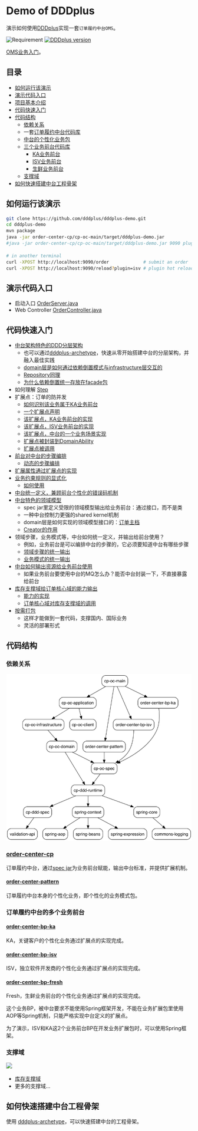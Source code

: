 # Demo of DDDplus

演示如何使用[DDDplus](https://github.com/funkygao/cp-ddd-framework)实现一套`订单履约中台OMS`。

![Requirement](https://img.shields.io/badge/JDK-8+-green.svg)
[![DDDplus version](https://img.shields.io/badge/DDDplus-1.0.2--SNAPSHOT-blue)](https://github.com/funkygao/cp-ddd-framework)

[OMS业务入门](https://github.com/funkygao/oms/blob/master/README.md)。

## 目录

- [如何运行该演示](#如何运行该演示)
- [演示代码入口](#演示代码入口)
- [项目基本介绍](https://github.com/funkygao/cp-ddd-framework/wiki/The-Demo)
- [代码快速入门](#代码快速入门)
- [代码结构](#代码结构)
   - [依赖关系](#依赖关系)
   - 一套[订单履约中台代码库](#order-center-cp)
   - [中台的个性化业务包](#order-center-pattern)
   - [三个业务前台代码库](#订单履约中台的多个业务前台)
      - [KA业务前台](#order-center-bp-ka)
      - [ISV业务前台](#order-center-bp-isv)
      - [生鲜业务前台](#order-center-bp-fresh)
   - [支撑域](#支撑域)
- [如何快速搭建中台工程骨架](#如何快速搭建中台工程骨架)

## 如何运行该演示

``` bash
git clone https://github.com/dddplus/dddplus-demo.git
cd dddplus-demo
mvn package
java -jar order-center-cp/cp-oc-main/target/dddplus-demo.jar
#java -jar order-center-cp/cp-oc-main/target/dddplus-demo.jar 9090 plugin

# in another terminal
curl -XPOST http://localhost:9090/order             # submit an order
curl -XPOST http://localhost:9090/reload?plugin=isv # plugin hot reloading
```

## 演示代码入口

- 启动入口 [OrderServer.java](order-center-cp/cp-oc-main/src/main/java/org/example/cp/oms/OrderServer.java)
- Web Controller [OrderController.java](order-center-cp/cp-oc-controller/src/main/java/org/example/cp/oms/controller/OrderController.java)

## 代码快速入门

- [中台架构特色的DDD分层架构](order-center-cp)
   - 也可以通过[dddplus-archetype](https://github.com/dddplus/dddplus-archetype)，快速从零开始搭建中台的分层架构，并融入最佳实践
   - [domain层是如何通过依赖倒置模式与infrastructure层交互的](order-center-cp/cp-oc-domain/src/main/java/org/example/cp/oms/domain/facade/mq/IMessageProducer.java)
   - [Repository同理](order-center-cp/cp-oc-domain/src/main/java/org/example/cp/oms/domain/facade/repository/IOrderRepository.java)
   - [为什么依赖倒置统一存放在facade包](order-center-cp/cp-oc-domain/src/main/java/org/example/cp/oms/domain/facade/package-info.java)
- 如何理解 [Step](https://github.com/funkygao/cp-ddd-framework/wiki/Steps)
- 扩展点：订单的防并发
   - [如何识别该业务属于KA业务前台](order-center-bp-ka/src/main/java/org/example/bp/oms/ka/KaPartner.java)
   - [一个扩展点声明](order-center-cp/cp-oc-spec/src/main/java/org/example/cp/oms/spec/ext/ISerializableIsolationExt.java)
   - [该扩展点，KA业务前台的实现](order-center-bp-ka/src/main/java/org/example/bp/oms/ka/extension/SerializableIsolationExt.java)
   - [该扩展点，ISV业务前台的实现](order-center-bp-isv/src/main/java/org/example/bp/oms/isv/extension/SerializableIsolationExt.java)
   - [该扩展点，中台的一个业务场景实现](order-center-pattern/src/main/java/org/example/cp/oms/pattern/extension/coldchain_b2b/SerializableIsolationExt.java)
   - [扩展点被封装到DomainAbility](order-center-cp/cp-oc-domain/src/main/java/org/example/cp/oms/domain/ability/SerializableIsolationAbility.java)
   - [扩展点被调用](order-center-cp/cp-oc-domain/src/main/java/org/example/cp/oms/domain/service/SubmitOrder.java)
- [前台对中台的步骤编排](order-center-bp-ka/src/main/java/org/example/bp/oms/ka/extension/DecideStepsExt.java)
   - [动态的步骤编排](order-center-cp/cp-oc-domain/src/main/java/org/example/cp/oms/domain/step/submitorder/BasicStep.java)
- [扩展属性通过扩展点的实现](order-center-bp-isv/src/main/java/org/example/bp/oms/isv/extension/CustomModelExt.java)
- [业务约束规则的显式化](order-center-cp/cp-oc-domain/src/main/java/org/example/cp/oms/domain/specification/ProductNotEmptySpec.java)
   - [如何使用](order-center-cp/cp-oc-domain/src/main/java/org/example/cp/oms/domain/ability/extension/DefaultAssignOrderNoExt.java)
- [中台统一定义，兼顾前台个性化的错误码机制](order-center-cp/cp-oc-spec/src/main/java/org/example/cp/oms/spec/exception/OrderException.java)
- [中台特色的领域模型](order-center-cp/cp-oc-spec/src/main/java/org/example/cp/oms/spec/model/IOrderMain.java)
   - spec jar里定义受限的领域模型输出给业务前台：通过接口，而不是类
   - 一种中台控制力更强的shared kernel机制
   - domain层是如何实现的领域模型接口的：[订单主档](order-center-cp/cp-oc-domain/src/main/java/org/example/cp/oms/domain/model/OrderMain.java)
   - [Creator的作用](order-center-cp/cp-oc-domain/src/main/java/org/example/cp/oms/domain/model/OrderMain.java#L50)
- 领域步骤，业务模式等，中台如何统一定义，并输出给前台使用？
   - 例如，业务前台是可以编排中台的步骤的，它必须要知道中台有哪些步骤
   - [领域步骤的统一输出](order-center-cp/cp-oc-spec/src/main/java/org/example/cp/oms/spec/Steps.java)
   - [业务模式的统一输出](order-center-cp/cp-oc-spec/src/main/java/org/example/cp/oms/spec/Patterns.java)
- [中台如何输出资源给业务前台使用](order-center-cp/cp-oc-spec/src/main/java/org/example/cp/oms/spec/resource/IStockRpc.java)
   - 如果业务前台要使用中台的MQ怎么办？能否中台封装一下，不直接暴露给前台
- [库存支撑域给订单核心域的能力输出](order-center-domain-stock/order-center-stock-spec/src/main/java/org/example/oms/d/stock/spec/)
   - [能力的实现](order-center-domain-stock/order-center-stock-domain/src/main/java/org/example/oms/d/stock/domain/service/StockService.java)
   - [订单核心域对库存支撑域的调用](order-center-cp/cp-oc-domain/src/main/java/org/example/cp/oms/domain/step/submitorder/StockStep.java)
- [按需打包](order-center-cp/cp-oc-main/pom.xml)
   - 这样才能做到一套代码，支撑国内、国际业务
   - 灵活的部署形式

## 代码结构

### 依赖关系

![](/doc/assets/img/ddd-depgraph.png)

### [order-center-cp](order-center-cp)

订单履约中台，通过[spec jar](order-center-cp/cp-oc-spec)为业务前台赋能，输出中台标准，并提供扩展机制。

#### [order-center-pattern](order-center-pattern)

订单履约中台本身的个性化业务，即个性化的业务模式包。

### 订单履约中台的多个业务前台

#### [order-center-bp-ka](order-center-bp-ka)

KA，关键客户的个性化业务通过扩展点的实现完成。

#### [order-center-bp-isv](order-center-bp-isv)

ISV，独立软件开发商的个性化业务通过扩展点的实现完成。

#### [order-center-bp-fresh](order-center-bp-fresh)

Fresh，生鲜业务前台的个性化业务通过扩展点的实现完成。

这个业务BP，被中台要求不能使用Spring框架开发，不能在业务扩展包里使用AOP等Spring机制，只能严格实现中台定义的扩展点。

为了演示，ISV和KA这2个业务前台BP在开发业务扩展包时，可以使用Spring框架。

### 支撑域

![](http://www.plantuml.com/plantuml/svg/RPBFRh905CNtFWMhRy4pV6byWQwwwDf4cfYeCTNkmJzeDKHGI9lM5ajCQfk8DgcK0jMNcJiCRz7HcKObBCyzltivSCZN6uNhHgLKBLOAjPme4DS1pSBc4eyCiErSJXG52CQmkDyfaQh__setvRfqbZXjqARCInoLsdYYGV-5GfH2FnQ-ynY3Rz_WmugRtynYAyXVmBR50B8UW1mbSaWsHWecNeVUWLaxrjMK5KT1qXrcFY9fpQ6dPbY7zAO2xaDs-WFKxMDpam5HIhWylq3130MZz8T1_W261Wh7TF74OAFOj57m6lSzB2lm-8oYwVvSqj78LZ--A82bWkinXe-G7s9hXJNt21ahNB3k86g2x--xAqjN3Q5UAaginiuShvLuFY1VDl7V-HBDShYmIxWCSQ1pJKETQFBfqDVd0YOhU9Ave2LXg_Ut9gkW6pkHbwf5_dFz0W00)

- [库存支撑域](order-center-domain-stock)
- 更多的支撑域...

## 如何快速搭建中台工程骨架

使用 [dddplus-archetype](https://github.com/dddplus/dddplus-archetype)，可以快速搭建中台的工程骨架。

